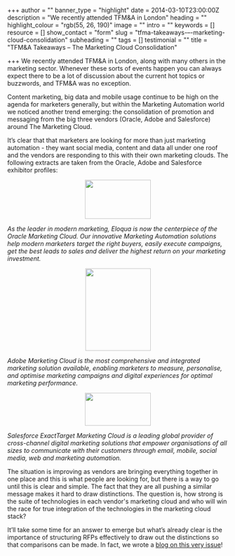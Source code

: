 +++
author = ""
banner_type = "highlight"
date = 2014-03-10T23:00:00Z
description = "We recently attended TFM&A in London"
heading = ""
highlight_colour = "rgb(55, 26, 190)"
image = ""
intro = ""
keywords = []
resource = []
show_contact = "form"
slug = "tfma-takeaways-–-marketing-cloud-consolidation"
subheading = ""
tags = []
testimonial = ""
title = "TFM&A Takeaways – The Marketing Cloud Consolidation"

+++
We recently attended TFM&A in London, along with many others in the marketing sector. Whenever these sorts of events happen you can always expect there to be a lot of discussion about the current hot topics or buzzwords, and TFM&A was no exception.

Content marketing, big data and mobile usage continue to be high on the agenda for marketers generally, but within the Marketing Automation world we noticed another trend emerging: the consolidation of promotion and messaging from the big three vendors (Oracle, Adobe and Salesforce) around The Marketing Cloud.

It’s clear that that marketers are looking for more than just marketing automation - they want social media, content and data all under one roof and the vendors are responding to this with their own marketing clouds. The following extracts are taken from the Oracle, Adobe and Salesforce exhibitor profiles:

<p style="text-align: center;"><img src="https://crmtdigital.com/sites/default/files/Oracle.jpg" alt="" width="150" height="89"></p>

_As the leader in modern marketing, Eloqua is now the centerpiece of the Oracle Marketing Cloud. Our innovative Marketing Automation solutions help modern marketers target the right buyers, easily execute campaigns, get the best leads to sales and deliver the highest return on your marketing investment._

<p style="text-align: center;"><img src="https://crmtdigital.com/sites/default/files/Adobe.jpg" alt="" width="149" height="188"></p>

_Adobe Marketing Cloud is the most comprehensive and integrated marketing solution available, enabling marketers to measure, personalise, and optimise marketing campaigns and digital experiences for optimal marketing performance._

<p><img style="display: block; margin-left: auto; margin-right: auto;" src="https://crmtdigital.com/sites/default/files/Salesforce.jpg" alt="" width="150" height="75"></p>

_Salesforce ExactTarget Marketing Cloud is a leading global provider of cross-channel digital marketing solutions that empower organisations of all sizes to communicate with their customers through email, mobile, social media, web and marketing automation._

The situation is improving as vendors are bringing everything together in one place and this is what people are looking for, but there is a way to go until this is clear and simple. The fact that they are all pushing a similar message makes it hard to draw distinctions. The question is, how strong is the suite of technologies in each vendor's marketing cloud and who will win the race for true integration of the technologies in the marketing cloud stack?

It’ll take some time for an answer to emerge but what’s already clear is the importance of structuring RFPs effectively to draw out the distinctions so that comparisons can be made. In fact, we wrote a [blog on this very issue](https://www.crmtechnologies.com/blog/2014/03/03/are-you-asking-the-right-questions-in-your-marketing-automation-rfp/)!